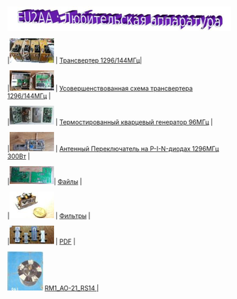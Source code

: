 ![Любительская аппаратура](photo/E_AmRig.jpg)

|[![ ](photo/01296.jpg)](https://eu2aa.com/1296_144.html) | [Трансвертер 1296/144МГц](https://eu2aa.com/1296_144.html)|

|[![ ](photo/012961.jpg)](https://eu2aa.com/pdfs/1296_v2.pdf) | [Усовершенствованная схема трансвертера 1296/144МГц](https://eu2aa.com/pdfs/1296_v2.pdf) |

|[![ ](photo/0TXCO.jpg)](https://eu2aa.com/TXCO_96.html) | [Термостированный кварцевый генератор 96МГц](https://eu2aa.com/TXCO_96.html) |

|[![ ](photo/0AP.jpg)](https://eu2aa.com/AP.html) | [Антенный Переключатель на P-I-N-диодах 1296МГц 300Вт](https://eu2aa.com/AP.html) |

|[![ ](photo/0LK4.jpg)](https://eu2aa.com/FILES.html)| [Файлы](https://eu2aa.com/FILES.html) |

|[![ ](photo/0Fil.jpg)](https://eu2aa.com/FIL.html) | [Фильтры](https://eu2aa.com/FIL.html) |

|[![ ](photo/0LK3.jpg)](https://eu2aa.com/PDF.html) | [PDF](https://eu2aa.com/PDF.html) |

[![RM1_AO-21_RS14](photo/28.jpg)](http://eu2aa.qrz.ru/rm1.html) [ RM1_AO-21_RS14 ](http://eu2aa.qrz.ru/rm1.html) |
